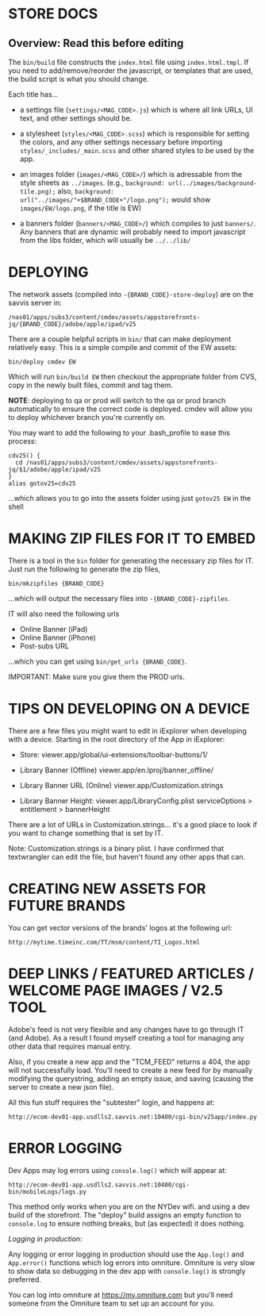
STORE DOCS
================================================================================

## Overview: Read this before editing

The `bin/build` file constructs the `index.html` file using `index.html.tmpl`.
If you need to add/remove/reorder the javascript, or templates that are used,
the build script is what you should change.

Each title has…

 - a settings file (`settings/<MAG_CODE>.js`) which is where all
   link URLs, UI text, and other settings should be.

 - a stylesheet (`styles/<MAG_CODE>.scss`) which is responsible 
   for setting the colors, and any other settings necessary before importing
   `styles/_includes/_main.scss` and other shared styles to be used by the 
   app.

 - an images folder (`images/<MAG_CODE>/`) which is adressable from the style
   sheets as `../images`. (e.g., `background: url(../images/background-tile.png);`
   also, `background: url("../images/"+$BRAND_CODE+"/logo.png");` would
   show `images/EW/logo.png`, if the title is EW)

 - a banners folder (`banners/<MAG_CODE>/`) which compiles to just `banners/`.
   Any banners that are dynamic will probably need to import javascript from 
   the libs folder, which will usually be `../../lib/`
 

DEPLOYING
================================================================================

The network assets (compiled into `-{BRAND_CODE}-store-deploy`) are on the 
savvis server in:

    /nas01/apps/subs3/content/cmdev/assets/appstorefronts-jq/{BRAND_CODE}/adobe/apple/ipad/v25

There are a couple helpful scripts in `bin/` that can make deployment relatively
easy. This is a simple compile and commit of the EW assets:

    bin/deploy cmdev EW

Which will run `bin/build EW` then checkout the appropriate folder from CVS,
copy in the newly built files, commit and tag them.

**NOTE**: deploying to qa or prod will switch to the qa or prod branch automatically
to ensure the correct code is deployed. cmdev will allow you to deploy whichever branch 
you're currently on.

You may want to add the following to your .bash_profile to ease this process:

    cdv25() {
      cd /nas01/apps/subs3/content/cmdev/assets/appstorefronts-jq/$1/adobe/apple/ipad/v25
    }
    alias gotov25=cdv25

…which allows you to go into the assets folder using just `gotov25 EW` in the 
shell


MAKING ZIP FILES FOR IT TO EMBED
================================================================================

There is a tool in the `bin` folder for generating the necessary zip files for 
IT. Just run the following to generate the zip files,

    bin/mkzipfiles {BRAND_CODE}
    
…which will output the necessary files into `-{BRAND_CODE}-zipfiles`.

IT will also need the following urls

- Online Banner (iPad)
- Online Banner (iPhone)
- Post-subs URL

…which you can get using `bin/get_urls {BRAND_CODE}`. 

IMPORTANT: Make sure you give them the PROD urls.


TIPS ON DEVELOPING ON A DEVICE
================================================================================

There are a few files you might want to edit in iExplorer when developing with a
device. Starting in the root directory of the App in iExplorer:

- Store:
    viewer.app/global/ui-extensions/toolbar-buttons/1/

- Library Banner (Offline)
    viewer.app/en.lproj/banner_offline/

- Library Banner URL (Online)
    viewer.app/Customization.strings
    
- Library Banner Height:
    viewer.app/LibraryConfig.plist
        serviceOptions > entitlement > bannerHeight
        
There are a lot of URLs in Customization.strings… it's a good place to look if 
you want to change something that is set by IT.

Note: Customization.strings is a binary plist. I have confirmed that 
textwrangler can edit the file, but haven't found any other apps that can.
        

CREATING NEW ASSETS FOR FUTURE BRANDS
================================================================================

You can get vector versions of the brands' logos at the following url:

    http://mytime.timeinc.com/TT/msm/content/TI_Logos.html


DEEP LINKS / FEATURED ARTICLES / WELCOME PAGE IMAGES / V2.5 TOOL
================================================================================

Adobe's feed is not very flexible and any changes have to go through IT (and
Adobe). As a result I found myself creating a tool for managing any other data
that requires manual entry.

Also, if you create a new app and the "TCM_FEED" returns a 404, the app will not
successfully load. You'll need to create a new feed for by manually modifying
the querystring, adding an empty issue, and saving (causing the server to create
a new json file).

All this fun stuff requires the "subtester" login, and happens at:

    http://ecom-dev01-app.usdlls2.savvis.net:10400/cgi-bin/v25app/index.py


ERROR LOGGING
================================================================================

Dev Apps may log errors using `console.log()` which will appear at:

    http://ecom-dev01-app.usdlls2.savvis.net:10400/cgi-bin/mobileLogs/logs.py

This method only works when you are on the NYDev wifi. and using a dev build of
the storefront. The "deploy" build assigns an empty function to `console.log`
to ensure nothing breaks, but (as expected) it does nothing.

*Logging in production*:

Any logging or error logging in production should use the `App.log()` and 
`App.error()` functions which log errors into omniture. Omniture is very slow
to show data so debugging in the dev app with `console.log()` is strongly 
preferred.

You can log into omniture at https://my.omniture.com but you'll need someone
from the Omniture team to set up an account for you.

